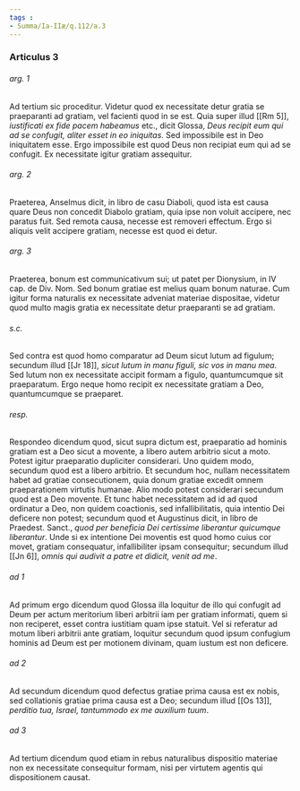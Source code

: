 ```yaml
---
tags : 
- Summa/Ia-IIæ/q.112/a.3
---
```


### Articulus 3

###### arg. 1
Ad tertium sic proceditur. Videtur quod ex necessitate detur gratia se praeparanti ad gratiam, vel facienti quod in se est. Quia super illud [[Rm 5]], *iustificati ex fide pacem habeamus* etc., dicit Glossa, *Deus recipit eum qui ad se confugit, aliter esset in eo iniquitas*. Sed impossibile est in Deo iniquitatem esse. Ergo impossibile est quod Deus non recipiat eum qui ad se confugit. Ex necessitate igitur gratiam assequitur.

###### arg. 2
Praeterea, Anselmus dicit, in libro de casu Diaboli, quod ista est causa quare Deus non concedit Diabolo gratiam, quia ipse non voluit accipere, nec paratus fuit. Sed remota causa, necesse est removeri effectum. Ergo si aliquis velit accipere gratiam, necesse est quod ei detur.

###### arg. 3
Praeterea, bonum est communicativum sui; ut patet per Dionysium, in IV cap. de Div. Nom. Sed bonum gratiae est melius quam bonum naturae. Cum igitur forma naturalis ex necessitate adveniat materiae dispositae, videtur quod multo magis gratia ex necessitate detur praeparanti se ad gratiam.

###### s.c.
Sed contra est quod homo comparatur ad Deum sicut lutum ad figulum; secundum illud [[Jr 18]], *sicut lutum in manu figuli, sic vos in manu mea*. Sed lutum non ex necessitate accipit formam a figulo, quantumcumque sit praeparatum. Ergo neque homo recipit ex necessitate gratiam a Deo, quantumcumque se praeparet.

###### resp.
Respondeo dicendum quod, sicut supra dictum est, praeparatio ad hominis gratiam est a Deo sicut a movente, a libero autem arbitrio sicut a moto. Potest igitur praeparatio dupliciter considerari. Uno quidem modo, secundum quod est a libero arbitrio. Et secundum hoc, nullam necessitatem habet ad gratiae consecutionem, quia donum gratiae excedit omnem praeparationem virtutis humanae. Alio modo potest considerari secundum quod est a Deo movente. Et tunc habet necessitatem ad id ad quod ordinatur a Deo, non quidem coactionis, sed infallibilitatis, quia intentio Dei deficere non potest; secundum quod et Augustinus dicit, in libro de Praedest. Sanct., *quod per beneficia Dei certissime liberantur quicumque liberantur*. Unde si ex intentione Dei moventis est quod homo cuius cor movet, gratiam consequatur, infallibiliter ipsam consequitur; secundum illud [[Jn 6]], *omnis qui audivit a patre et didicit, venit ad me*.

###### ad 1
Ad primum ergo dicendum quod Glossa illa loquitur de illo qui confugit ad Deum per actum meritorium liberi arbitrii iam per gratiam informati, quem si non reciperet, esset contra iustitiam quam ipse statuit. Vel si referatur ad motum liberi arbitrii ante gratiam, loquitur secundum quod ipsum confugium hominis ad Deum est per motionem divinam, quam iustum est non deficere.

###### ad 2
Ad secundum dicendum quod defectus gratiae prima causa est ex nobis, sed collationis gratiae prima causa est a Deo; secundum illud [[Os 13]], *perditio tua, Israel, tantummodo ex me auxilium tuum*.

###### ad 3
Ad tertium dicendum quod etiam in rebus naturalibus dispositio materiae non ex necessitate consequitur formam, nisi per virtutem agentis qui dispositionem causat.

